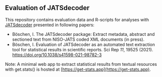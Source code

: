 ## Evaluation of JATSdecoder
This repository contains evaluation data and R-scripts for analyses with [JATSdecoder](https://github.com/ingmarboeschen/JATSdecoder) presented in following papers:
- Böschen, I. The JATSdecoder package: Extract metadata, abstract and sectioned text from NISO-JATS coded XML documents (in press).
- Böschen, I. Evaluation of JATSdecoder as an automated text extraction tool for statistical results in scientific reports. Sci Rep *11*, 19525 (2021). https://doi.org/10.1038/s41598-021-98782-3

Note: A minimal web app to extract statistical results from textual resources with get.stats() is hosted at [https://get-stats.app](https://get-stats.app).

